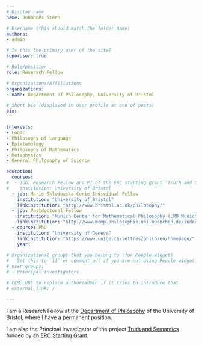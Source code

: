 ```yaml
---
# Display name
name: Johannes Stern

# Username (this should match the folder name)
authors:
- admin

# Is this the primary user of the site?
superuser: true

# Role/position
role: Reserach Fellow

# Organizations/Affiliations
organizations:
- name: Department of Philosophy, University of Bristol

# Short bio (displayed in user profile at end of posts)
bio:


interests:
- Logic
- Philosophy of Language
- Epistemology
- Philosophy of Mathematics
- Metaphysics
- General Philosophy of Science.

education:
  courses:
#  - job: Research Fellow and PI of the ERC starting grant 'Truth and Semantics'.
#    institution: University of Bristol
  - job: Marie Sklodowska-Curie Individual Fellow
    institution: "University of Bristol"
    linkinstitution: "http://www.bristol.ac.uk/philosophy/"
  - job: Postdoctoral Fellow
    institution: "Munich Center for Mathematical Philosophy (LMU Munich)"
    linkinstitution: "http://www.mcmp.philosophie.uni-muenchen.de/index.html"
  - course: PhD
    institution: "University of Geneva"
    linkinstitution: "https://www.unige.ch/lettres/philo/en/homepage/"
    year:

# Organizational groups that you belong to (for People widget)
#   Set this to `[]` or comment out if you are not using People widget.
# user_groups:
# - Principal Investigators

# CCM: URL to replace author/admin if it tries to introduce that.
# external_link: /

---
```


I am a Research Fellow at the [Department of Philosophy](https://www.bristol.ac.uk/philosophy) of the University of Bristol, where I have a permanent position.

I am also the Principal Investigator of the project [Truth and Semantics]() funded by an [ERC Starting Grant]().
